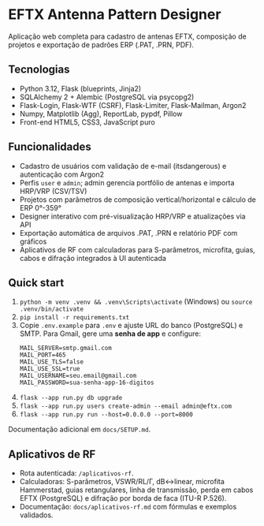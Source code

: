 ﻿# EFTX Antenna Pattern Designer

Aplicação web completa para cadastro de antenas EFTX, composição de projetos e exportação de padrões ERP (.PAT, .PRN, PDF).

## Tecnologias
- Python 3.12, Flask (blueprints, Jinja2)
- SQLAlchemy 2 + Alembic (PostgreSQL via psycopg2)
- Flask-Login, Flask-WTF (CSRF), Flask-Limiter, Flask-Mailman, Argon2
- Numpy, Matplotlib (Agg), ReportLab, pypdf, Pillow
- Front-end HTML5, CSS3, JavaScript puro

## Funcionalidades
- Cadastro de usuários com validação de e-mail (itsdangerous) e autenticação com Argon2
- Perfis `user` e `admin`; admin gerencia portfólio de antenas e importa HRP/VRP (CSV/TSV)
- Projetos com parâmetros de composição vertical/horizontal e cálculo de ERP 0°-359°
- Designer interativo com pré-visualização HRP/VRP e atualizações via API
- Exportação automática de arquivos .PAT, .PRN e relatório PDF com gráficos
- Aplicativos de RF com calculadoras para S-parâmetros, microfita, guias, cabos e difração integrados à UI autenticada

## Quick start
1. `python -m venv .venv && .venv\Scripts\activate` (Windows) ou `source .venv/bin/activate`
2. `pip install -r requirements.txt`
3. Copie `.env.example` para `.env` e ajuste URL do banco (PostgreSQL) e SMTP. Para Gmail, gere uma **senha de app** e configure:
   ```
   MAIL_SERVER=smtp.gmail.com
   MAIL_PORT=465
   MAIL_USE_TLS=false
   MAIL_USE_SSL=true
   MAIL_USERNAME=seu.email@gmail.com
   MAIL_PASSWORD=sua-senha-app-16-digitos
   ```
4. `flask --app run.py db upgrade`
5. `flask --app run.py users create-admin --email admin@eftx.com`
6. `flask --app run.py run --host=0.0.0.0 --port=8000`

Documentação adicional em `docs/SETUP.md`.

## Aplicativos de RF
- Rota autenticada: `/aplicativos-rf`.
- Calculadoras: S-parâmetros, VSWR/RL/Γ, dB↔linear, microfita Hammerstad, guias retangulares, linha de transmissão, perda em cabos EFTX (PostgreSQL) e difração por borda de faca (ITU-R P.526).
- Documentação: `docs/aplicativos-rf.md` com fórmulas e exemplos validados.
